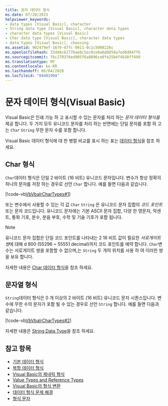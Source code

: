 ```yaml
---
title: 문자 데이터 형식
ms.date: 07/20/2015
helpviewer_keywords:
- data types [Visual Basic], character
- String data type [Visual Basic], character data types
- character data types [Visual Basic]
- Char data type [Visual Basic], character data types
- data types [Visual Basic], choosing
ms.assetid: 902479ef-1679-47fc-9911-0c1c5008226c
ms.openlocfilehash: 33dd4c62776ae8c5ec0ce0a6d0858a7ed0d047fb
ms.sourcegitcommit: f8c270376ed905f6a8896ce0fe25b4f4b38ff498
ms.translationtype: MT
ms.contentlocale: ko-KR
ms.lasthandoff: 06/04/2020
ms.locfileid: "84401994"
---
```

# <a name="character-data-types-visual-basic"></a>문자 데이터 형식(Visual Basic)
Visual Basic은 인쇄 가능 하 고 표시할 수 있는 문자를 처리 하는 *문자 데이터 형식을* 제공 합니다. 두 가지 모두 유니코드 문자를 처리 하는 반면에는 단일 문자를 포함 하 고는 `Char` `String` 무한 문자 수를 포함 합니다.  
  
 Visual Basic 데이터 형식에 대 한 병렬 비교를 표시 하는 표는 [데이터 형식](../../../language-reference/data-types/index.md)을 참조 하세요.  
  
## <a name="char-type"></a>Char 형식  
 `Char`데이터 형식은 단일 2 바이트 (16 비트) 유니코드 문자입니다. 변수가 항상 정확히 하나의 문자를 저장 하는 경우로 선언 `Char` 합니다. 예를 들면 다음과 같습니다.  
  
 [!code-vb[VbVbalrCharTypes#1](~/samples/snippets/visualbasic/VS_Snippets_VBCSharp/vbvbalrchartypes/vb/module1.vb#1)]
  
 또는 변수에서 사용할 수 있는 각 값 `Char` `String` 은 유니코드 문자 집합의 *코드 포인트*또는 문자 코드입니다. 유니코드 문자에는 기본 ASCII 문자 집합, 다양 한 영문자, 악센트, 통화 기호, 분수, 분음 부호, 수학 및 기술 기호가 포함 됩니다.  
  
> [!NOTE]
> 유니코드 문자 집합은 단일 코드 포인트를 나타내는 2 16 비트 값이 필요한 *서로게이트 쌍*에 대해 d 800 (55296 ~ 55551 decimal)까지 코드 포인트를 예약 합니다. `Char`변수는 서로게이트 쌍을 포함할 수 없으며,는 `String` 두 개의 위치를 사용 하 여 이러한 쌍을 보유 합니다.  
  
 자세한 내용은 [Char 데이터 형식](../../../language-reference/data-types/char-data-type.md)을 참조 하세요.  
  
## <a name="string-type"></a>문자열 형식  
 `String`데이터 형식은 0 개 이상의 2 바이트 (16 비트) 유니코드 문자 시퀀스입니다. 변수에 무한 수의 문자가 포함 될 수 있는 경우로 선언 `String` 합니다. 예를 들면 다음과 같습니다.  
  
 [!code-vb[VbVbalrCharTypes#2](~/samples/snippets/visualbasic/VS_Snippets_VBCSharp/vbvbalrchartypes/vb/module1.vb#2)]
  
 자세한 내용은 [String Data Type](../../../language-reference/data-types/string-data-type.md)을 참조 하세요.  
  
## <a name="see-also"></a>참고 항목

- [기본 데이터 형식](elementary-data-types.md)
- [복합 데이터 형식](composite-data-types.md)
- [Visual Basic의 제네릭 형식](generic-types.md)
- [Value Types and Reference Types](value-types-and-reference-types.md)
- [Visual Basic의 형식 변환](type-conversions.md)
- [데이터 형식 문제 해결](troubleshooting-data-types.md)
- [형식 문자](type-characters.md)
